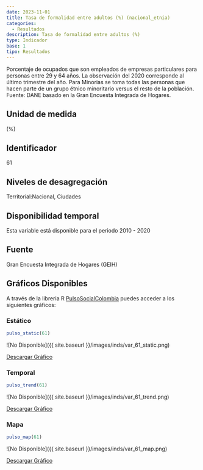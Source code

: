 ```yaml
---
date: 2023-11-01
title: Tasa de formalidad entre adultos (%) (nacional_etnia)
categories:
  - Resultados
description: Tasa de formalidad entre adultos (%)
type: Indicador
base: 1
tipo: Resultados
--- 
```


Porcentaje de ocupados que son empleados de empresas particulares para personas entre 29 y 64 años. La observación del 2020 corresponde al último trimestre del año. Para Minorias se toma todas las personas que hacen parte de un grupo étnico minoritario versus el resto de la población.
Fuente: DANE basado en la Gran Encuesta Integrada de Hogares.

## Unidad de medida
(%)

## Identificador
61

## Niveles de desagregación
Territorial:Nacional, Ciudades

## Disponibilidad temporal
Esta variable está disponible para el periodo 2010 - 2020

## Fuente
Gran Encuesta Integrada de Hogares (GEIH)

## Gráficos Disponibles

A través de la libreria R [PulsoSocialColombia](https://github.com/pulsosocialcolombia/PulsoSocialColombia) puedes acceder a los siguientes gráficos:

### Estático

``` R
pulso_static(61)
```

![No Disponible]({{ site.baseurl }}/images/inds/var_61_static.png)

<a href='{{ site.baseurl }}/images/inds/var_61_static.png'>Descargar Gráfico</a>

### Temporal

``` R
pulso_trend(61)
```

![No Disponible]({{ site.baseurl }}/images/inds/var_61_trend.png)

<a href='{{ site.baseurl }}/images/inds/var_61_trend.png'>Descargar Gráfico</a>

### Mapa

``` R
pulso_map(61)
```

![No Disponible]({{ site.baseurl }}/images/inds/var_61_map.png)

<a href='{{ site.baseurl }}/images/inds/var_61_map.png'>Descargar Gráfico</a>